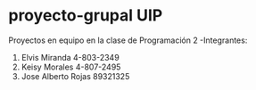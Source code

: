 # proyecto-grupal UIP
Proyectos en equipo en la clase de Programación 2
-Integrantes:
1. Elvis Miranda 4-803-2349
2. Keisy Morales 4-807-2495
3. Jose Alberto Rojas 89321325
